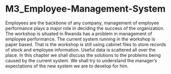 # M3_Employee-Management-System

Employees are the backbone of any company, management of employee performance plays a major role in
deciding the success of the organization. The workshop is situated in Rwanda has a problem in
management of employee performance. The current system running in the workshop is paper based. That
is the workshop is still using cabinet files to store records of stock and employee information. Useful data
is scattered all over the place. In this chapter we shall discuss the solutions to the problems being caused by
the current system. We shall try to understand the manager’s expectations of the new system we are to
develop for him.
